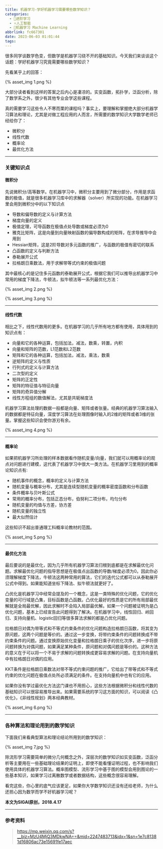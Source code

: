```yaml
---
title: 机器学习-学好机器学习需要哪些数学知识？
categories:
  - 🌙进阶学习
  - ⭐人工智能
  - 💫机器学习 Machine Learning
abbrlink: fc667301
date: 2023-06-03 01:01:44
tags:
---
```


很多同学谈数学色变，但数学是机器学习绕不开的基础知识。今天我们来谈谈这个话题：学好机器学习究竟需要哪些数学知识？

先看某乎上的回答：

{% asset_img 1.png %}

大部分读者看到这样的答案之后内心是凄凉的。实变函数，拓扑学，泛函分析，除了数学系之外，很少有其他专业会学这些课程。

真的需要学习这些令人不寒而栗的课程吗？事实上，要理解和掌握绝大部分机器学习算法和理论，尤其是对做工程应用的人而言，所需要的数学知识大学数学老师已经给你了：

- 微积分
- 线性代数
- 概率论
- 最优化方法

<!--more-->

***

### 关键知识点

#### 微积分

先说微积分/高等数学。在机器学习中，微积分主要用到了微分部分，作用是求函数的极值，就是很多机器学习库中的求解器（solver）所实现的功能。在机器学习里会用到微积分中的以下知识点
- 导数和偏导数的定义与计算方法
- 梯度向量的定义
- 极值定理，可导函数在极值点处导数或梯度必须为0
- 雅克比矩阵，这是向量到向量映射函数的偏导数构成的矩阵，在求导推导中会用到
- Hessian矩阵，这是2阶导数对多元函数的推广，与函数的极值有密切的联系
- 凸函数的定义与判断方法
- 泰勒展开公式
- 拉格朗日乘数法，用于求解带等式约束的极值问题

其中最核心的是记住多元函数的泰勒展开公式，根据它我们可以推导出机器学习中常用的梯度下降法，牛顿法，拟牛顿法等一系列最优化方法：

{% asset_img 2.png %}

{% asset_img 3.png %}

***

#### 线性代数

相比之下，线性代数用的更多。在机器学习的几乎所有地方都有使用，具体用到的知识点有：
- 向量和它的各种运算，包括加法，减法，数乘，转置，内积
- 向量和矩阵的范数，L1范数和L2范数
- 矩阵和它的各种运算，包括加法，减法，乘法，数乘
- 逆矩阵的定义与性质
- 行列式的定义与计算方法
- 二次型的定义
- 矩阵的正定性
- 矩阵的特征值与特征向量
- 矩阵的奇异值分解
- 线性方程组的数值解法，尤其是共轭梯度法

机器学习算法处理的数据一般都是向量、矩阵或者张量。经典的机器学习算法输入的数据都是特征向量，深度学习算法在处理图像时输入的2维的矩阵或者3维的张量。掌握这些知识会使你游刃有余。

{% asset_img 4.png %}

***

#### 概率论

如果把机器学习所处理的样本数据看作随机变量/向量，我们就可以用概率论的观点对问题进行建模，这代表了机器学习中很大一类方法。在机器学习里用到的概率论知识点有:
- 随机事件的概念，概率的定义与计算方法
- 随机变量与概率分布，尤其是连续型随机变量的概率密度函数和分布函数
- 条件概率与贝叶斯公式
- 常用的概率分布，包括正态分布，伯努利二项分布，均匀分布
- 随机变量的均值与方差，协方差
- 随机变量的独立性
- 最大似然估计

这些知识不超出普通理工科概率论教材的范围。

{% asset_img 5.png %}

***

#### 最优化方法

最后要说的是最优化，因为几乎所有机器学习算法归根到底都是在求解最优化问题。求解最优化问题的指导思想是在极值点出函数的导数/梯度必须为0。因此你必须理解梯度下降法，牛顿法这两种常用的算法，它们的迭代公式都可以从泰勒展开公式中得到。如果能知道坐标下降法、拟牛顿法就更好了。

凸优化是机器学习中经常会提及的一个概念，这是一类特殊的优化问题，它的优化变量的可行域是凸集，目标函数是凸函数。凸优化最好的性质是它的所有局部最优解就是全局最优解，因此求解时不会陷入局部最优解。如果一个问题被证明为是凸优化问题，基本上已经宣告此问题得到了解决。在机器学习中，线性回归、岭回归、支持向量机、logistic回归等很多算法求解的都是凸优化问题。

拉格朗日对偶为带等式和不等式约束条件的优化问题构造拉格朗日函数，将其变为原问题，这两个问题是等价的。通过这一步变换，将带约束条件的问题转换成不带约束条件的问题。通过变换原始优化变量和拉格朗日乘子的优化次序，进一步将原问题转换为对偶问题，如果满足某种条件，原问题和对偶问题是等价的。这种方法的意义在于可以将一个不易于求解的问题转换成更容易求解的问题。在支持向量机中有拉格朗日对偶的应用。

KKT条件是拉格朗日乘数法对带不等式约束问题的推广，它给出了带等式和不等式约束的优化问题在极值点处所必须满足的条件。在支持向量机中也有它的应用。

如果你没有学过最优化方法这门课也不用担心，这些方法根据微积分和线性代数的基础知识可以很容易推导出来。如果需要系统的学习这方面的知识，可以阅读《凸优化》，《非线性规划》两本经典教材。

{% asset_img 6.png %}

***

### 各种算法和理论用到的数学知识

下面我们来看典型算法和理论结论所用到的数学知识：

{% asset_img 7.jpg %}

除流形学习需要简单的微分几何概念之外，深层次的数学知识如实变函数，泛函分析等主要用在一些基础理论结果的证明上，即使不能看懂证明过程，也不影响我们使用具体的机器学习算法。概率图模型、流形学习中基于图的模型会用到图论的一些基本知识，如果学习过离散数学或者数据结构，这些概念很容易理解。

看完这些，你心里的底气应该更足，如果你大学数学知识还没有还给老师，为什么还担心因为数学而学不好机器学习呢？

**本文为SIGAI原创，2018.4.17**

***

### 参考资料

> <https://mp.weixin.qq.com/s?__biz=MzU4MjQ3MDkwNA==&mid=2247483713&idx=1&sn=1e7c81381d16806ac73e15691fe17aec>
